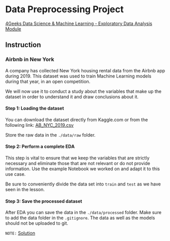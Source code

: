 # Data Preprocessing Project

[4Geeks Data Science & Machine Learning - Exploratory Data Analysis Module](https://4geeks.com/syllabus/europe-ds-pt-2/project/data-preprocessing-project-tutorial)

## Instruction

### Airbnb in New York

A company has collected New York housing rental data from the Airbnb app during 2019. This dataset was used to train Machine Learning models during that year, in an open competition.

We will now use it to conduct a study about the variables that make up the dataset in order to understand it and draw conclusions about it.

#### **Step 1: Loading the dataset**

You can download the dataset directly from Kaggle.com or from the following link: [AB_NYC_2019.csv](https://raw.githubusercontent.com/4GeeksAcademy/data-preprocessing-project-tutorial/main/AB_NYC_2019.csv)

Store the raw data in the ```./data/raw``` folder.

#### **Step 2: Perform a complete EDA**

This step is vital to ensure that we keep the variables that are strictly necessary and eliminate those that are not relevant or do not provide information. Use the example Notebook we worked on and adapt it to this use case.

Be sure to conveniently divide the data set into ```train``` and ```test``` as we have seen in the lesson.

#### **Step 3: Save the processed dataset**

After EDA you can save the data in the ```./data/processed``` folder. Make sure to add the data folder in the ```.gitignore```. The data as well as the models should not be uploaded to git.

```NOTE:``` [Solution](https://github.com/4GeeksAcademy/data-preprocessing-project-tutorial/blob/main/solution.ipynb)
